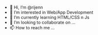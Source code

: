 - 👋 Hi, I’m @rijenn
- 👀 I’m interested in Web/App Development
- 🌱 I’m currently learning HTML/CSS n Js
- 💞️ I’m looking to collaborate on ...
- 📫 How to reach me ...

<!---
rijenn/rijenn is a ✨ special ✨ repository because its `README.md` (this file) appears on your GitHub profile.
You can click the Preview link to take a look at your changes.

And update this readme file.
--->
